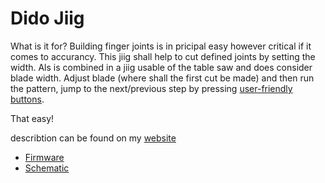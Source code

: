 # Dido Jiig
What is it for? Building finger joints is in pricipal easy however critical if it comes to accurancy. This jiig shall help to cut defined joints by setting the width.
Als is combined in a jiig usable of the table saw and does consider blade width.
Adjust blade (where shall the first cut be made) and then run the pattern, jump to the next/previous step by pressing [user-friendly buttons](https://www.thingiverse.com/thing:4546633).

That easy!


describtion can be found on my [website](https://sites.google.com/site/tsrprojekt/projekte/dido-jiig)
* [Firmware](./firmware/)
* [Schematic](./tr216-R2.pdf)
